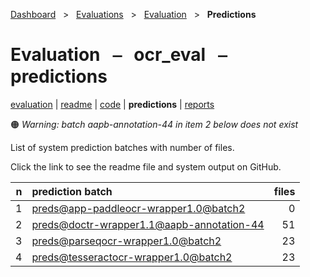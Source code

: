 [Dashboard](../../../index.md)  &nbsp; > &nbsp; [Evaluations](../../index.md)  &nbsp; > &nbsp; [Evaluation](../index.md)  &nbsp; > &nbsp; **Predictions** 

# Evaluation &nbsp; ⎯ &nbsp; ocr_eval &nbsp; ⎯ &nbsp; predictions

[evaluation](../index.md) | [readme](../readme.md) | [code](../code.md) | **predictions** | [reports](../reports/index.md) 

🟠 *Warning: batch aapb-annotation-44 in item 2 below does not exist*

List of system prediction batches with number of files.

Click the link to see the readme file and system output on GitHub.

| n | prediction batch | files |
| ------: | :------ | ------: |
| 1 | [preds@app-paddleocr-wrapper1.0@batch2](https://github.com/clamsproject/aapb-evaluations/tree/854eeb362d3500232982eda53bda4eb47d76df51/ocr_eval/preds@app-paddleocr-wrapper1.0@batch2) | 0 |
| 2 | [preds@doctr-wrapper1.1@aapb-annotation-44](https://github.com/clamsproject/aapb-evaluations/tree/854eeb362d3500232982eda53bda4eb47d76df51/ocr_eval/preds@doctr-wrapper1.1@aapb-annotation-44) | 51 |
| 3 | [preds@parseqocr-wrapper1.0@batch2](https://github.com/clamsproject/aapb-evaluations/tree/854eeb362d3500232982eda53bda4eb47d76df51/ocr_eval/preds@parseqocr-wrapper1.0@batch2) | 23 |
| 4 | [preds@tesseractocr-wrapper1.0@batch2](https://github.com/clamsproject/aapb-evaluations/tree/854eeb362d3500232982eda53bda4eb47d76df51/ocr_eval/preds@tesseractocr-wrapper1.0@batch2) | 23 |
